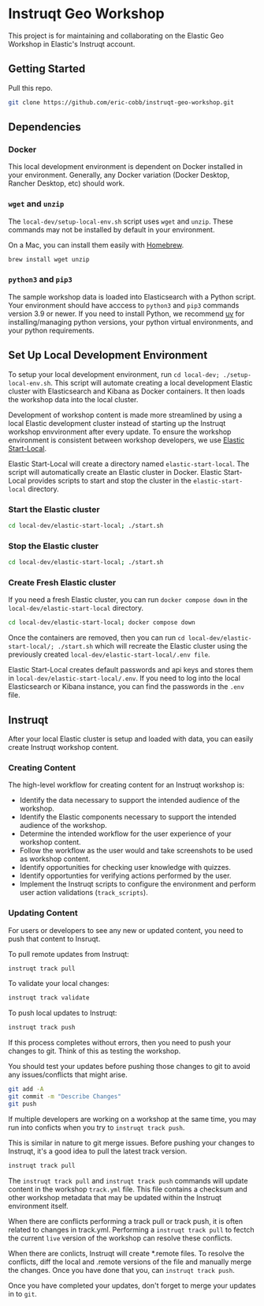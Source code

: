 # Instruqt Geo Workshop

This project is for maintaining and collaborating on the Elastic Geo Workshop in Elastic's Instruqt account.

## Getting Started

Pull this repo.

```bash
git clone https://github.com/eric-cobb/instruqt-geo-workshop.git
```

## Dependencies

### Docker

This local development environment is dependent on Docker installed in your environment. Generally, any Docker variation
(Docker Desktop, Rancher Desktop, etc) should work.

### `wget` and `unzip`

The `local-dev/setup-local-env.sh` script uses `wget` and `unzip`. These commands may not be installed by default in your
environment.

On a Mac, you can install them easily with [Homebrew](https://brew.sh/).

```bash
brew install wget unzip
```

### `python3` and `pip3`

The sample workshop data is loaded into Elasticsearch with a Python script. Your environment should have acccess to `python3`
and `pip3` commands version 3.9 or newer. If you need to install Python, we recommend [uv](https://github.com/astral-sh/uv)
for installing/managing python versions, your python virtual environments, and your python requirements.

## Set Up Local Development Environment

To setup your local development environment, run `cd local-dev; ./setup-local-env.sh`. This script will automate creating a
local development Elastic cluster with Elasticsearch and Kibana as Docker containers. It then loads the workshop data into the local cluster.

Development of workshop content is made more streamlined by using a local Elastic development cluster instead of starting up
the Instruqt workshop envvironment after every update. To ensure the workshop environment is consistent between workshop developers, we use [Elastic Start-Local](https://www.elastic.co/guide/en/elasticsearch/reference/current/run-elasticsearch-locally.html).

Elastic Start-Local will create a directory named `elastic-start-local`. The script will automatically create an Elastic
cluster in Docker. Elastic Start-Local provides scripts to start and stop the cluster in the `elastic-start-local` directory.

### Start the Elastic cluster

```bash
cd local-dev/elastic-start-local; ./start.sh
```

### Stop the Elastic cluster

```bash
cd local-dev/elastic-start-local; ./start.sh
```

### Create Fresh Elastic cluster

If you need a fresh Elastic cluster, you can run `docker compose down` in the `local-dev/elastic-start-local` directory.

```bash
cd local-dev/elastic-start-local; docker compose down
```

Once the containers are removed, then you can run `cd local-dev/elastic-start-local/; ./start.sh` which will recreate the
Elastic cluster using the previously created `local-dev/elastic-start-local/.env file`.

Elastic Start-Local creates default passwords and api keys and stores them in `local-dev/elastic-start-local/.env`. If you
need to log into the local Elasticsearch or Kibana instance, you can find the passwords in the `.env` file.

## Instruqt

After your local Elastic cluster is setup and loaded with data, you can easily create Instruqt workshop content.

### Creating Content

The high-level workflow for creating content for an Instruqt workshop is:

- Identify the data necessary to support the intended audience of the workshop.
- Identify the Elastic components necessary to support the intended audience of the workshop.
- Determine the intended workflow for the user experience of your workshop content.
- Follow the workflow as the user would and take screenshots to be used as workshop content.
- Identify opportunities for checking user knowledge with quizzes.
- Identify opportunties for verifying actions performed by the user.
- Implement the Instruqt scripts to configure the environment and perform user action validations (`track_scripts`).

### Updating Content

For users or developers to see any new or updated content, you need to push that content to Insruqt.

To pull remote updates from Instruqt:

```bash
instruqt track pull
```
To validate your local changes:

```bash
instruqt track validate
```

To push local updates to Instruqt:

```bash
instruqt track push
```

If this process completes without errors, then you need to push your changes to git. Think of this as testing the workshop.

You should test your updates before pushing those changes to git to avoid any issues/conflicts that might arise.

```bash
git add -A
git commit -m "Describe Changes"
git push
```

If multiple developers are working on a workshop at the same time, you may run into conficts when you try to `instruqt track push`.

This is similar in nature to git merge issues. Before pushing your changes to Instruqt, it's a good idea to pull the latest
track version.

```bash
instruqt track pull
```

The `instruqt track pull` and `instruqt track push` commands will update content in the workshop `track.yml` file.  This file contains a checksum and other workshop metadata that may be updated within the Instruqt environment itself.

When there are conflicts performing a track pull or track push, it is often related to changes in track.yml.  Performing a `instruqt track pull` to fectch the current `live` version of the workshop can resolve these conflicts.

When there are conlicts, Instruqt will create *.remote files.  To resolve the conflicts, diff the local and .remote versions of the file and manually merge the changes.  Once you have done that you, can `instruqt track push`.

Once you have completed your updates, don't forget to merge your updates in to `git`.